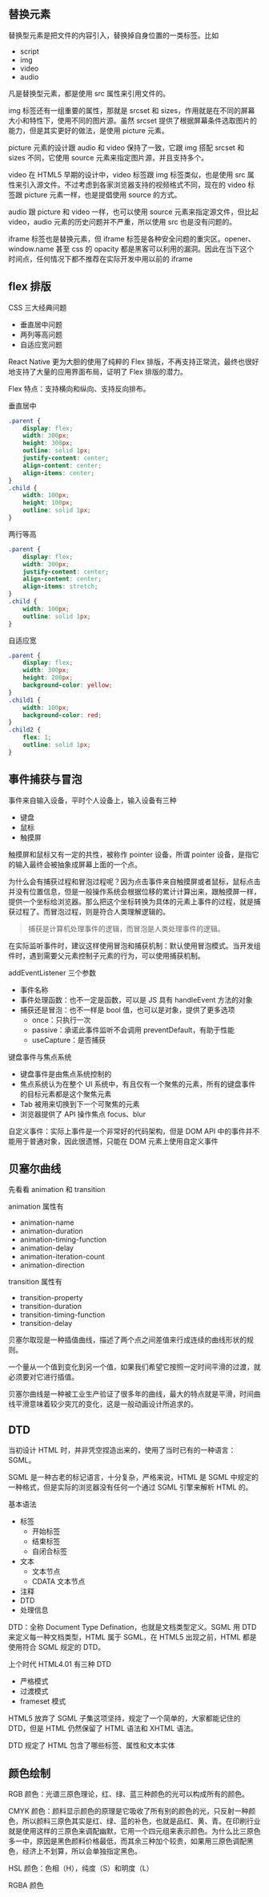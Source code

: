 ## 替换元素
替换型元素是把文件的内容引入，替换掉自身位置的一类标签。比如
* script
* img
* video
* audio

凡是替换型元素，都是使用 src 属性来引用文件的。

img 标签还有一组重要的属性，那就是 srcset 和 sizes，作用就是在不同的屏幕大小和特性下，使用不同的图片源。虽然 srcset 提供了根据屏幕条件选取图片的能力，但是其实更好的做法，是使用 picture 元素。

picture 元素的设计跟 audio 和 video 保持了一致，它跟 img 搭配 srcset 和 sizes 不同，它使用 source 元素来指定图片源，并且支持多个。

video 在 HTML5 早期的设计中，video 标签跟 img 标签类似，也是使用 src 属性来引入源文件。不过考虑到各家浏览器支持的视频格式不同，现在的 video 标签跟 picture 元素一样，也是提倡使用 source 的方式。

audio 跟 picture 和 video 一样，也可以使用 source 元素来指定源文件，但比起 video，audio 元素的历史问题并不严重，所以使用 src 也是没有问题的。

iframe 标签也是替换元素，但 iframe 标签是各种安全问题的重灾区。opener、window.name 甚至 css 的 opacity 都是黑客可以利用的漏洞。因此在当下这个时间点，任何情况下都不推荐在实际开发中用以前的 iframe

## flex 排版
CSS 三大经典问题
* 垂直居中问题
* 两列等高问题
* 自适应宽问题

React Native 更为大胆的使用了纯粹的 Flex 排版，不再支持正常流，最终也很好地支持了大量的应用界面布局，证明了 Flex 排版的潜力。

Flex 特点：支持横向和纵向、支持反向排布。

垂直居中
```css
.parent {
    display: flex;
    width: 300px;
    height: 300px;
    outline: solid 1px;
    justify-content: center;
    align-content: center;
    align-items: center;
}
.child {
    width: 100px;
    height: 100px;
    outline: solid 1px;
}
```

两行等高
```css
.parent {
    display: flex;
    width: 300px;
    justify-content: center;
    align-content: center;
    align-items: stretch;
}
.child {
    width: 100px;
    outline: solid 1px;
}
```

自适应宽
```css
.parent {
    display: flex;
    width: 300px;
    height: 200px;
    background-color: yellow;
}
.child1 {
    width: 100px;
    background-color: red;
}
.child2 {
    flex: 1;
    outline: solid 1px;
}
```

## 事件捕获与冒泡
事件来自输入设备，平时个人设备上，输入设备有三种
* 键盘
* 鼠标
* 触摸屏

触摸屏和鼠标又有一定的共性，被称作 pointer 设备，所谓 pointer 设备，是指它的输入最终会被抽象成屏幕上面的一个点。

为什么会有捕获过程和冒泡过程呢？因为点击事件来自触摸屏或者鼠标，鼠标点击并没有位置信息，但是一般操作系统会根据位移的累计计算出来，跟触摸屏一样，提供一个坐标给浏览器。那么把这个坐标转换为具体的元素上事件的过程，就是捕获过程了。而冒泡过程，则是符合人类理解逻辑的。

> 捕获是计算机处理事件的逻辑，而冒泡是人类处理事件的逻辑。

在实际监听事件时，建议这样使用冒泡和捕获机制：默认使用冒泡模式。当开发组件时，遇到需要父元素控制子元素的行为，可以使用捕获机制。

addEventListener 三个参数
* 事件名称
* 事件处理函数：也不一定是函数，可以是 JS 具有 handleEvent 方法的对象
* 捕获还是冒泡：也不一样是 bool 值，也可以是对象，提供了更多选项
  * once：只执行一次
  * passive：承诺此事件监听不会调用 preventDefault，有助于性能
  * useCapture：是否捕获

键盘事件与焦点系统
* 键盘事件是由焦点系统控制的
* 焦点系统认为在整个 UI 系统中，有且仅有一个聚焦的元素，所有的键盘事件的目标元素都是这个聚焦元素
* Tab 被用来切换到下一个可聚焦的元素
* 浏览器提供了 API 操作焦点 focus、blur

自定义事件：实际上事件是一个非常好的代码架构，但是 DOM API 中的事件并不能用于普通对象，因此很遗憾，只能在 DOM 元素上使用自定义事件

## 贝塞尔曲线
先看看 animation 和 transition

animation 属性有
* animation-name
* animation-duration
* animation-timing-function
* animation-delay
* animation-iteration-count
* animation-direction

transition 属性有
* transition-property
* transition-duration
* transition-timing-function
* transition-delay

贝塞尔取现是一种插值曲线，描述了两个点之间差值来行成连续的曲线形状的规则。

一个量从一个值到变化到另一个值，如果我们希望它按照一定时间平滑的过渡，就必须要对它进行插值。

贝塞尔曲线是一种被工业生产验证了很多年的曲线，最大的特点就是平滑，时间曲线平滑意味着较少突兀的变化，这是一般动画设计所追求的。

## DTD
当初设计 HTML 时，并非凭空捏造出来的，使用了当时已有的一种语言：SGML。

SGML 是一种古老的标记语言，十分复杂，严格来说，HTML 是 SGML 中规定的一种格式，但是实际的浏览器没有任何一个通过 SGML 引擎来解析 HTML 的。

基本语法
* 标签
  * 开始标签
  * 结束标签
  * 自闭合标签
* 文本
  * 文本节点
  * CDATA 文本节点
* 注释
* DTD
* 处理信息

DTD：全称 Document Type Defination，也就是文档类型定义。SGML 用 DTD 来定义每一种文档类型，HTML 属于 SGML，在 HTML5 出现之前，HTML 都是使用符合 SGML 规定的 DTD。

上个时代 HTML4.01 有三种 DTD
* 严格模式
* 过渡模式
* frameset 模式

HTML5 放弃了 SGML 子集这项坚持，规定了一个简单的，大家都能记住的 DTD，但是 HTML 仍然保留了 HTML 语法和 XHTML 语法。

DTD 规定了 HTML 包含了哪些标签、属性和文本实体

## 颜色绘制
RGB 颜色：光谱三原色理论，红、绿、蓝三种颜色的光可以构成所有的颜色。

CMYK 颜色：颜料显示颜色的原理是它吸收了所有别的颜色的光，只反射一种颜色，所以颜料三原色其实是红、绿、蓝的补色，也就是品红、黄、青。在印刷行业就是使用这样的三原色来调配幽默，它用一个四元组来表示颜色。为什么比三原色多一中，原因是黑色颜料价格最低，而其余三种加个较贵，如果用三原色调配黑色，经济上不划算，所以会单独指定黑色。

HSL 颜色：色相（H），纯度（S）和明度（L）

RGBA 颜色